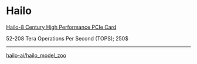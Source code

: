 # Hailo

[Hailo-8 Century High Performance PCIe Card](https://hailo.ai/products/ai-accelerators/hailo-8-century-high-performance-pcie-card/#hailo8-overview)

52-208 Tera Operations Per Second (TOPS); 250$

---

[hailo-ai/hailo_model_zoo](https://github.com/hailo-ai/hailo_model_zoo)
